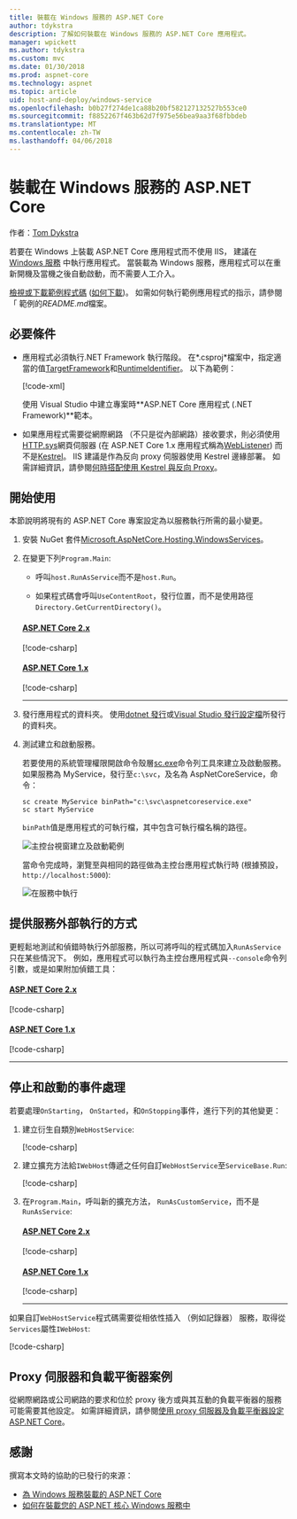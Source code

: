 ```yaml
---
title: 裝載在 Windows 服務的 ASP.NET Core
author: tdykstra
description: 了解如何裝載在 Windows 服務的 ASP.NET Core 應用程式。
manager: wpickett
ms.author: tdykstra
ms.custom: mvc
ms.date: 01/30/2018
ms.prod: aspnet-core
ms.technology: aspnet
ms.topic: article
uid: host-and-deploy/windows-service
ms.openlocfilehash: b0b27f274de1ca88b20bf582127132527b553ce0
ms.sourcegitcommit: f8852267f463b62d7f975e56bea9aa3f68fbbdeb
ms.translationtype: MT
ms.contentlocale: zh-TW
ms.lasthandoff: 04/06/2018
---
```

# <a name="host-aspnet-core-in-a-windows-service"></a>裝載在 Windows 服務的 ASP.NET Core

作者：[Tom Dykstra](https://github.com/tdykstra)

若要在 Windows 上裝載 ASP.NET Core 應用程式而不使用 IIS， 建議在 [Windows 服務](/dotnet/framework/windows-services/introduction-to-windows-service-applications) 中執行應用程式。 當裝載為 Windows 服務，應用程式可以在重新開機及當機之後自動啟動，而不需要人工介入。

[檢視或下載範例程式碼](https://github.com/aspnet/Docs/tree/master/aspnetcore/host-and-deploy/windows-service/sample) ([如何下載](xref:tutorials/index#how-to-download-a-sample))。 如需如何執行範例應用程式的指示，請參閱 「 範例的*README.md*檔案。

## <a name="prerequisites"></a>必要條件

* 應用程式必須執行.NET Framework 執行階段。 在*.csproj*檔案中，指定適當的值[TargetFramework](/nuget/schema/target-frameworks)和[RuntimeIdentifier](/dotnet/articles/core/rid-catalog)。 以下為範例：

  [!code-xml[](windows-service/sample/AspNetCoreService.csproj?range=3-6)]

  使用 Visual Studio 中建立專案時**ASP.NET Core 應用程式 (.NET Framework)**範本。

* 如果應用程式需要從網際網路 （不只是從內部網路）接收要求，則必須使用[HTTP.sys](xref:fundamentals/servers/httpsys)網頁伺服器 (在 ASP.NET Core 1.x 應用程式稱為[WebListener](xref:fundamentals/servers/weblistener)) 而不是[Kestrel](xref:fundamentals/servers/kestrel)。 IIS 建議是作為反向 proxy 伺服器使用 Kestrel 邊緣部署。 如需詳細資訊，請參閱[何時搭配使用 Kestrel 與反向 Proxy](xref:fundamentals/servers/kestrel#when-to-use-kestrel-with-a-reverse-proxy)。

## <a name="get-started"></a>開始使用

本節說明將現有的 ASP.NET Core 專案設定為以服務執行所需的最小變更。

1. 安裝 NuGet 套件[Microsoft.AspNetCore.Hosting.WindowsServices](https://www.nuget.org/packages/Microsoft.AspNetCore.Hosting.WindowsServices/)。

2. 在變更下列`Program.Main`:

   * 呼叫`host.RunAsService`而不是`host.Run`。

   * 如果程式碼會呼叫`UseContentRoot`，發行位置，而不是使用路徑`Directory.GetCurrentDirectory()`。

   #### <a name="aspnet-core-2xtabaspnetcore2x"></a>[ASP.NET Core 2.x](#tab/aspnetcore2x/)
   [!code-csharp[](windows-service/sample/Program.cs?name=ServiceOnly&highlight=3-4,7,12)]

   #### <a name="aspnet-core-1xtabaspnetcore1x"></a>[ASP.NET Core 1.x](#tab/aspnetcore1x/)
   [!code-csharp[](windows-service/sample_snapshot/Program.cs?name=ServiceOnly&highlight=3-4,8,14)]

   * * *

3. 發行應用程式的資料夾。 使用[dotnet 發行](/dotnet/articles/core/tools/dotnet-publish)或[Visual Studio 發行設定檔](xref:host-and-deploy/visual-studio-publish-profiles)所發行的資料夾。

4. 測試建立和啟動服務。

   若要使用的系統管理權限開啟命令殼層[sc.exe](https://technet.microsoft.com/library/bb490995)命令列工具來建立及啟動服務。 如果服務為 MyService，發行至`c:\svc`，及名為 AspNetCoreService，命令：

   ```console
   sc create MyService binPath="c:\svc\aspnetcoreservice.exe"
   sc start MyService
   ```

   `binPath`值是應用程式的可執行檔，其中包含可執行檔名稱的路徑。

   ![主控台視窗建立及啟動範例](windows-service/_static/create-start.png)

   當命令完成時，瀏覽至與相同的路徑做為主控台應用程式執行時 (根據預設， `http://localhost:5000`):

   ![在服務中執行](windows-service/_static/running-in-service.png)

## <a name="provide-a-way-to-run-outside-of-a-service"></a>提供服務外部執行的方式

更輕鬆地測試和偵錯時執行外部服務，所以可將呼叫的程式碼加入`RunAsService`只在某些情況下。 例如，應用程式可以執行為主控台應用程式與`--console`命令列引數，或是如果附加偵錯工具：

#### <a name="aspnet-core-2xtabaspnetcore2x"></a>[ASP.NET Core 2.x](#tab/aspnetcore2x/)
[!code-csharp[](windows-service/sample/Program.cs?name=ServiceOrConsole)]

#### <a name="aspnet-core-1xtabaspnetcore1x"></a>[ASP.NET Core 1.x](#tab/aspnetcore1x/)
[!code-csharp[](windows-service/sample_snapshot/Program.cs?name=ServiceOrConsole)]

* * *
## <a name="handle-stopping-and-starting-events"></a>停止和啟動的事件處理

若要處理`OnStarting`， `OnStarted`，和`OnStopping`事件，進行下列的其他變更：

1. 建立衍生自類別`WebHostService`:

   [!code-csharp[](windows-service/sample/CustomWebHostService.cs?name=NoLogging)]

2. 建立擴充方法給`IWebHost`傳遞之任何自訂`WebHostService`至`ServiceBase.Run`:

   [!code-csharp[](windows-service/sample/WebHostServiceExtensions.cs?name=ExtensionsClass)]

3. 在`Program.Main`，呼叫新的擴充方法， `RunAsCustomService`，而不是`RunAsService`:

   #### <a name="aspnet-core-2xtabaspnetcore2x"></a>[ASP.NET Core 2.x](#tab/aspnetcore2x/)
   [!code-csharp[](windows-service/sample/Program.cs?name=HandleStopStart&highlight=24)]

   #### <a name="aspnet-core-1xtabaspnetcore1x"></a>[ASP.NET Core 1.x](#tab/aspnetcore1x/)
   [!code-csharp[](windows-service/sample_snapshot/Program.cs?name=HandleStopStart&highlight=26)]

   * * *
如果自訂`WebHostService`程式碼需要從相依性插入 （例如記錄器） 服務，取得從`Services`屬性`IWebHost`:

[!code-csharp[](windows-service/sample/CustomWebHostService.cs?name=Logging&highlight=7)]

## <a name="proxy-server-and-load-balancer-scenarios"></a>Proxy 伺服器和負載平衡器案例

從網際網路或公司網路的要求和位於 proxy 後方或與其互動的負載平衡器的服務可能需要其他設定。 如需詳細資訊，請參閱[使用 proxy 伺服器及負載平衡器設定 ASP.NET Core](xref:host-and-deploy/proxy-load-balancer)。

## <a name="acknowledgments"></a>感謝

撰寫本文時的協助的已發行的來源：

* [為 Windows 服務裝載的 ASP.NET Core](https://stackoverflow.com/questions/37346383/hosting-asp-net-core-as-windows-service/37464074)
* [如何在裝載您的 ASP.NET 核心 Windows 服務中](https://dotnetthoughts.net/how-to-host-your-aspnet-core-in-a-windows-service/)
